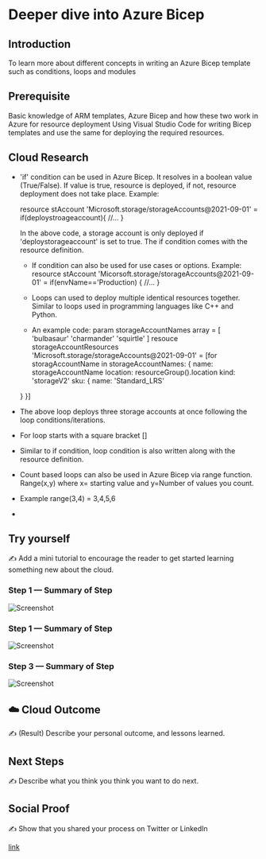 # Deeper dive into Azure Bicep
## Introduction

To learn more about different concepts in writing an Azure Bicep template such as conditions, loops and modules

## Prerequisite

Basic knowledge of ARM templates, Azure Bicep and how these two work in Azure for resource deployment
Using Visual Studio Code for writing Bicep templates and use the same for deploying the required resources.


## Cloud Research

- 'if' condition can be used in Azure Bicep. It resolves in a boolean value (True/False). If value is true, resource is deployed, if not, resource deployment does not take place. Example:



  resource stAccount 'Microsoft.storage/storageAccounts@2021-09-01' = if(deploystroageaccount){
  //...
  }

  In the above code, a storage account is only deployed if 'deploystorageaccount' is set to true. The if condition comes with the resource definition.

  - If condition can also be used for use cases or options. Example:
    resource stAccount 'Micorsoft.storage/storageAccounts@2021-09-01' = if(envName=='Production) {
    //...
    }
  
  - Loops can used to deploy multiple identical resources together. Similar to loops used in programming languages like C++ and Python.
  -  An example code:
    param storageAccountNames array = [
    'bulbasaur'
    'charmander'
    'squirtle'
]
resouce storageAccountResources 'Microsoft.storage/storageAccounts@2021-09-01' = [for storagAccountName in storageAccountNames:
{
    name: storageAccountName
    location: resourceGroup().location
    kind: 'storageV2'
    sku:
    {
        name: 'Standard_LRS'
 
    }
}]

- The above loop deploys three storage accounts at once following the loop conditions/iterations.  
- For loop starts with a square bracket []
- Similar to if condition, loop condition is also written along with the resource definition.
- Count based loops can also be used in Azure Bicep via range function. Range(x,y) where x= starting value and y=Number of values you count.
- Example range(3,4) = 3,4,5,6
- 

## Try yourself

✍️ Add a mini tutorial to encourage the reader to get started learning something new about the cloud.

### Step 1 — Summary of Step

![Screenshot](https://via.placeholder.com/500x300)

### Step 1 — Summary of Step

![Screenshot](https://via.placeholder.com/500x300)

### Step 3 — Summary of Step

![Screenshot](https://via.placeholder.com/500x300)

## ☁️ Cloud Outcome

✍️ (Result) Describe your personal outcome, and lessons learned.

## Next Steps

✍️ Describe what you think you think you want to do next.

## Social Proof

✍️ Show that you shared your process on Twitter or LinkedIn

[link](link)
